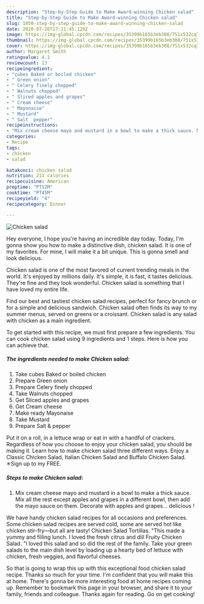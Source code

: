 ```yaml
---
description: "Step-by-Step Guide to Make Award-winning Chicken salad"
title: "Step-by-Step Guide to Make Award-winning Chicken salad"
slug: 1050-step-by-step-guide-to-make-award-winning-chicken-salad
date: 2020-07-26T17:11:45.120Z
image: https://img-global.cpcdn.com/recipes/35399b165b3eb308/751x532cq70/chicken-salad-recipe-main-photo.jpg
thumbnail: https://img-global.cpcdn.com/recipes/35399b165b3eb308/751x532cq70/chicken-salad-recipe-main-photo.jpg
cover: https://img-global.cpcdn.com/recipes/35399b165b3eb308/751x532cq70/chicken-salad-recipe-main-photo.jpg
author: Margaret Smith
ratingvalue: 4.1
reviewcount: 13
recipeingredient:
- "cubes Baked or boiled chicken"
- " Green onion"
- " Celery finely chopped"
- " Walnuts chopped"
- " Sliced apples and grapes"
- " Cream cheese"
- " Mayonaise"
- " Mustard"
- " Salt  pepper"
recipeinstructions:
- "Mix cream cheese mayo and mustard in a bowl to make a thick sauce. Mix all the rest except apples and grapes in a different bowl, then add the mayo sauce on them. Decorate with apples and grapes... delicious !"
categories:
- Recipe
tags:
- chicken
- salad

katakunci: chicken salad 
nutrition: 211 calories
recipecuisine: American
preptime: "PT12M"
cooktime: "PT45M"
recipeyield: "4"
recipecategory: Dinner

---
```



![Chicken salad](https://img-global.cpcdn.com/recipes/35399b165b3eb308/751x532cq70/chicken-salad-recipe-main-photo.jpg)

Hey everyone, I hope you're having an incredible day today. Today, I'm gonna show you how to make a distinctive dish, chicken salad. It is one of my favorites. For mine, I will make it a bit unique. This is gonna smell and look delicious.

Chicken salad is one of the most favored of current trending meals in the world. It's enjoyed by millions daily. It's simple, it is fast, it tastes delicious. They're fine and they look wonderful. Chicken salad is something that I have loved my entire life.

Find our best and tastiest chicken salad recipes, perfect for fancy brunch or for a simple and delicious sandwich. Chicken salad often finds its way to my summer menus, served on greens or a croissant. Chicken salad is any salad with chicken as a main ingredient.


To get started with this recipe, we must first prepare a few ingredients. You can cook chicken salad using 9 ingredients and 1 steps. Here is how you can achieve that.

<!--inarticleads1-->

##### The ingredients needed to make Chicken salad:

1. Take cubes Baked or boiled chicken
1. Prepare  Green onion
1. Prepare  Celery finely chopped
1. Take  Walnuts chopped
1. Get  Sliced apples and grapes
1. Get  Cream cheese
1. Make ready  Mayonaise
1. Take  Mustard
1. Prepare  Salt &amp; pepper


Put it on a roll, in a lettuce wrap or eat in with a handful of crackers. Regardless of how you choose to enjoy your chicken salad, you should be making it. Learn how to make chicken salad three different ways. Enjoy a Classic Chicken Salad, Italian Chicken Salad and Buffalo Chicken Salad. ✳︎Sign up to my FREE. 

<!--inarticleads2-->

##### Steps to make Chicken salad:

1. Mix cream cheese mayo and mustard in a bowl to make a thick sauce. Mix all the rest except apples and grapes in a different bowl, then add the mayo sauce on them. Decorate with apples and grapes... delicious !


We have handy chicken salad recipes for all occasions and preferences. Some chicken salad recipes are served cold, some are served hot like chicken stir-fry—but all are tasty! Chicken Salad Tortillas. &#34;This made a yummy and filling lunch. I loved the fresh citrus and dill Fruity Chicken Salad. &#34;I loved this salad and so did the rest of the family. Take your green salads to the main dish level by loading up a hearty bed of lettuce with chicken, fresh veggies, and flavorful cheeses. 

So that is going to wrap this up with this exceptional food chicken salad recipe. Thanks so much for your time. I'm confident that you will make this at home. There's gonna be more interesting food at home recipes coming up. Remember to bookmark this page in your browser, and share it to your family, friends and colleague. Thanks again for reading. Go on get cooking!
